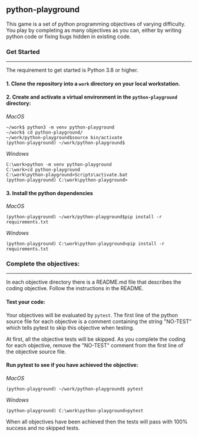
## python-playground
This game is a set of python programming objectives of varying difficulty. You play by completing as many objectives as you can, either by writing python code or fixing bugs hidden in existing code.


### Get Started

---

The requirement to get started is Python 3.8 or higher.

#### 1. Clone the repository into a `work` directory on your local workstation.
#### 2. Create and activate a virtual environment in the `python-playground` directory:

*MacOS*
```
~/work$ python3 -m venv python-playground
~/work$ cd python-playground/
~/work/python-playground$source bin/activate
(python-playground) ~/work/python-playground$
```

*Windows*
```
C:\work>python -m venv python-playground
C:\work>cd python-playground
C:\work\python-playground>Scripts\activate.bat
(python-playground) C:\work\python-playground>
```
#### 3. Install the python dependencies

*MacOS* 
```
(python-playground) ~/work/python-playground$pip install -r requirements.txt
```

*Windows*
```
(python-playground) C:\work\python-playground>pip install -r requirements.txt
```

### Complete the objectives:

---

In each objective directory there is a README.md file that describes the coding objective. Follow the instructions in the README.

#### Test your code:
Your objectives will be evaluated by `pytest`. The first line of the python source file for each objective is a comment containing the string "NO-TEST" which tells pytest to skip this objective when testing.

At first, all the objective tests will be skipped. As you complete the coding for each objective, remove the "NO-TEST" comment from the first line of the objective source file.

#### Run pytest to see if you have achieved the objective:
*MacOS*
```
(python-playground) ~/work/python-playground$ pytest
```

*Windows*
```
(python-playground) C:\work\python-playground>pytest
```
When all objectives have been achieved then the tests will pass with 100% success and no skipped tests.



